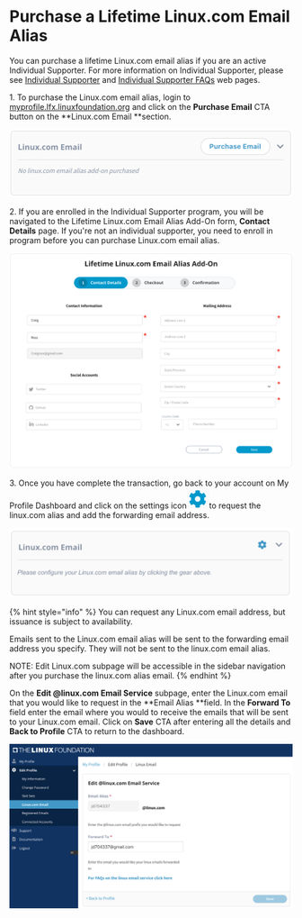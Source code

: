 # Purchase a Lifetime Linux.com Email Alias

You can purchase a lifetime Linux.com email alias if you are an active Individual Supporter. For more information on Individual Supporter, please see [Individual Supporter](https://www.linuxfoundation.org/about/individual-supporters/) and [Individual Supporter FAQs](https://www.linuxfoundation.org/about/individual-supporters/#toggle-id-1) web pages.

1\. To purchase the Linux.com email alias, login to [myprofile.lfx.linuxfoundation.org](https://myprofile.lfx.linuxfoundation.org) and click on the **Purchase Email** CTA button on the **Linux.com Email **section.

![](../.gitbook/assets/email.png)

2\. If you are enrolled in the Individual Supporter program, you will be navigated to the Lifetime Linux.com Email Alias Add-On form, **Contact Details** page. If you're not an individual supporter, you need to enroll in program before you can purchase Linux.com email alias.

![](../.gitbook/assets/linuxemailpurchaseflow.png)

3\. Once you have complete the transaction, go back to your account on My Profile Dashboard and click on the settings icon![](<../.gitbook/assets/settings (1).png>)to request the linux.com alias and add the forwarding email address.&#x20;

![](<../.gitbook/assets/email-not-configured (2).png>)

{% hint style="info" %}
You can request any Linux.com email address, but issuance is subject to availability.

Emails sent to the Linux.com email alias will be sent to the forwarding email address you specify. They will not be sent to the linux.com email alias.&#x20;

NOTE: Edit Linux.com subpage will be accessible in the sidebar navigation after  you purchase the linux.com alias email.
{% endhint %}

On the **Edit @linux.com Email Service** subpage, enter the Linux.com email that you would like to request in the **Email Alias **field. In the **Forward To** field enter the email where you would to receive the emails that will be sent to your Linux.com email. Click on **Save** CTA after entering all the details and **Back to Profile** CTA to return to the dashboard.

![](../.gitbook/assets/linux.com.png)


